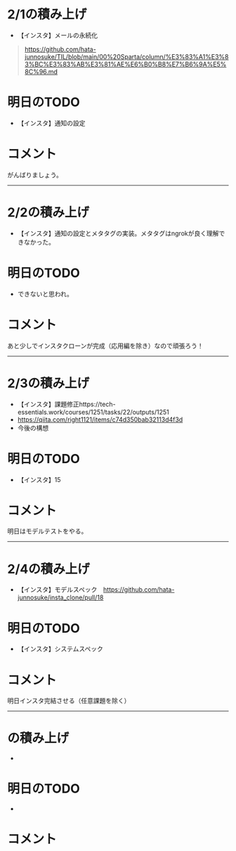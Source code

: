 # 2/1の積み上げ
- 【インスタ】メールの永続化
>https://github.com/hata-junnosuke/TIL/blob/main/00%20Sparta/column/%E3%83%A1%E3%83%BC%E3%83%AB%E3%81%AE%E6%B0%B8%E7%B6%9A%E5%8C%96.md
# 明日のTODO
- 【インスタ】通知の設定
# コメント
がんばりましょう。
<br/>

---
# 2/2の積み上げ
- 【インスタ】通知の設定とメタタグの実装。メタタグはngrokが良く理解できなかった。
# 明日のTODO
- できないと思われ。
# コメント
あと少しでインスタクローンが完成（応用編を除き）なので頑張ろう！
<br/>

---
# 2/3の積み上げ
- 【インスタ】課題修正https://tech-essentials.work/courses/1251/tasks/22/outputs/1251
- https://qiita.com/right1121/items/c74d350bab32113d4f3d
- 今後の構想
# 明日のTODO
- 【インスタ】15
# コメント
明日はモデルテストをやる。
<br/>

---
# 2/4の積み上げ
- 【インスタ】モデルスペック　https://github.com/hata-junnosuke/insta_clone/pull/18
# 明日のTODO
- 【インスタ】システムスペック
# コメント
明日インスタ完結させる（任意課題を除く）
<br/>

---
# の積み上げ
- 
# 明日のTODO
- 
# コメント

<br/>
